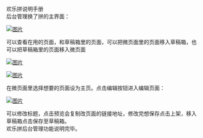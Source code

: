 欢乐拼说明手册  
后台管理换了拼的主界面：

[![](https://dn-coding-net-production-pp.qbox.me/2381f893-f6fd-43eb-896d-285da6be8bc5.png "图片")](https://dn-coding-net-production-pp.qbox.me/2381f893-f6fd-43eb-896d-285da6be8bc5.png)

可以查看在用的页面，和草稿箱里的页面，可以把微页面里的页面移入草稿箱，也可以把草稿箱里的页面移入微页面

[![](https://dn-coding-net-production-pp.qbox.me/58a9901a-2262-4528-9a65-2a9d03429946.png "图片")](https://dn-coding-net-production-pp.qbox.me/58a9901a-2262-4528-9a65-2a9d03429946.png)

[![](https://dn-coding-net-production-pp.qbox.me/1c573028-0e37-4952-b059-8aa736ec00fa.png "图片")](https://dn-coding-net-production-pp.qbox.me/1c573028-0e37-4952-b059-8aa736ec00fa.png)

在微页面里选择想要的页面设为主页。点击编辑按钮进入编辑页面：

[![](https://dn-coding-net-production-pp.qbox.me/398088ae-ef4d-4ae3-b5f7-79fa75d90065.png "图片")](https://dn-coding-net-production-pp.qbox.me/398088ae-ef4d-4ae3-b5f7-79fa75d90065.png)

可以修改标题，点击预览会复制改页面的链接地址，修改完想保存点击上架，移入草稿箱点击保存至草稿箱。  
欢乐拼后台管理功能说明完毕。

